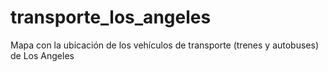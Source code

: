 # transporte_los_angeles
Mapa con la ubicación de los vehículos de transporte (trenes y autobuses) de Los Angeles
